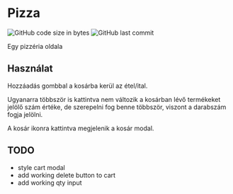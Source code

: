 # Pizza
![GitHub code size in bytes](https://img.shields.io/github/languages/code-size/BncPntk/Pizza)
![GitHub last commit](https://img.shields.io/github/last-commit/bncpntk/Pizza)

Egy pizzéria oldala

## Használat
Hozzáadás gombbal a kosárba kerül az étel/ital.

Ugyanarra többször is kattintva nem változik a kosárban lévő termékeket jelölő szám értéke, de szerepelni fog benne többször, viszont a darabszám fogja jelölni.

A kosár ikonra kattintva megjelenik a kosár modal.

## TODO
- style cart modal
- add working delete button to cart
- add working qty input
